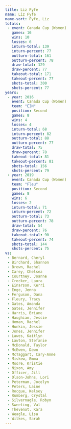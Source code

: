 ```yaml
---
title: Liz Fyfe
name: Liz Fyfe
name-sort: Fyfe, Liz
totals:
 - event: Canada Cup (Women)
   games: 16
   wins: 10
   losses: 6
   inturn-total: 139
   inturn-percent: 77
   outturn-total: 161
   outturn-percent: 78
   draw-total: 129
   draw-percent: 77
   takeout-total: 171
   takeout-percent: 77
   shots-total: 300
   shots-percent: 77
years:
 - year: 2016
   event: Canada Cup (Women)
   team: "EIN"
   position: Second
   games: 8
   wins: 4
   losses: 4
   inturn-total: 68
   inturn-percent: 82
   outturn-total: 88
   outturn-percent: 77
   draw-total: 75
   draw-percent: 78
   takeout-total: 81
   takeout-percent: 81
   shots-total: 156
   shots-percent: 79
 - year: 2019
   event: Canada Cup (Women)
   team: "Fleu"
   position: Second
   games: 8
   wins: 6
   losses: 2
   inturn-total: 71
   inturn-percent: 72
   outturn-total: 73
   outturn-percent: 78
   draw-total: 54
   draw-percent: 76
   takeout-total: 90
   takeout-percent: 74
   shots-total: 144
   shots-percent: 75
vs:
 - Bernard, Cheryl
 - Birchard, Shannon
 - Brown, Rachel
 - Carey, Chelsea
 - Courtney, Joanne
 - Crocker, Laura
 - Einarson, Kerri
 - Enge, Jenna
 - Ferguson, Dana
 - Fleury, Tracy
 - Gates, Amanda
 - Gates, Jennifer
 - Harris, Briane
 - Haughian, Jessie
 - Homan, Rachel
 - Hunkin, Jessie
 - Jones, Jennifer
 - Lawes, Kaitlyn
 - Lawton, Stefanie
 - McDonald, Taylor
 - McEwen, Dawn
 - McTaggart, Cary-Anne
 - Miskew, Emma
 - Moore, Kristie
 - Nixon, Amy
 - Officer, Jill
 - Olson-Johns, Lori
 - Peterman, Jocelyn
 - Peters, Laine
 - Rocque, Kelsey
 - Rumberg, Crystal
 - Silvernagle, Robyn
 - Sweeting, Val
 - Thevenot, Kara
 - Weagle, Lisa
 - Wilkes, Sarah
---
```

